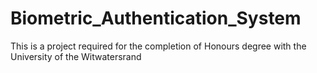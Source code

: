 # Biometric_Authentication_System
This is a project required for the completion of Honours degree with the University of the Witwatersrand
